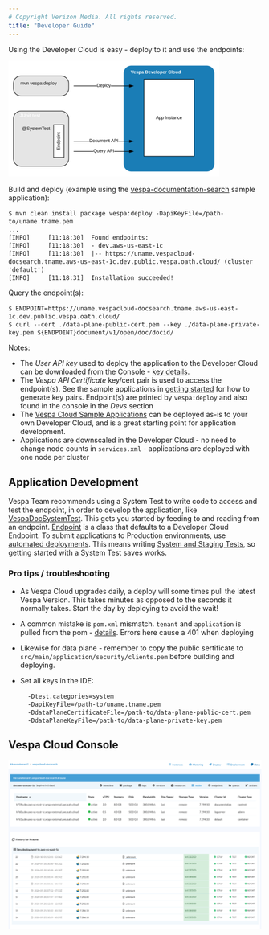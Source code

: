 ```yaml
---
# Copyright Verizon Media. All rights reserved.
title: "Developer Guide"
---
```


Using the Developer Cloud is easy - deploy to it and use the endpoints:

<img alt="Deploy and test using Developer Cloud" src="img/dev-guide-overview.svg" width="420" height="230" />

Build and deploy (example using the [vespa-documentation-search](https://github.com/vespa-engine/sample-apps/tree/master/vespa-cloud/vespa-documentation-search)
sample application):

    $ mvn clean install package vespa:deploy -DapiKeyFile=/path-to/uname.tname.pem
    ...
    [INFO]     [11:18:30]  Found endpoints:
    [INFO]     [11:18:30]  - dev.aws-us-east-1c
    [INFO]     [11:18:30]  |-- https://uname.vespacloud-docsearch.tname.aws-us-east-1c.dev.public.vespa.oath.cloud/ (cluster 'default')
    [INFO]     [11:18:31]  Installation succeeded!

Query the endpoint(s):

    $ ENDPOINT=https://uname.vespacloud-docsearch.tname.aws-us-east-1c.dev.public.vespa.oath.cloud/
    $ curl --cert ./data-plane-public-cert.pem --key ./data-plane-private-key.pem ${ENDPOINT}document/v1/open/doc/docid/
    
Notes:
* The _User API key_ used to deploy the application to the Developer Cloud can be downloaded from the Console
  \- [key details](/security-model).
* The _Vespa API Certificate_ key/cert pair is used to access the endpoint(s).
  See the sample applications in [getting started](/getting-started) for how to generate key pairs.
  Endpoint(s) are printed by `vespa:deploy` and also found in the console in the _Devs_ section
* The [Vespa Cloud Sample Applications](https://github.com/vespa-engine/sample-apps/tree/master/vespa-cloud/)
  can be deployed as-is to your own Developer Cloud, and is a great starting point for application development.
* Applications are downscaled in the Developer Cloud - no need to change node counts in `services.xml` -
  applications are deployed with one node per cluster



## Application Development
Vespa Team recommends using a System Test to write code to access and test the endpoint,
in order to develop the application, like
[VespaDocSystemTest](https://github.com/vespa-engine/sample-apps/blob/master/vespa-cloud/vespa-documentation-search/src/test/java/ai/vespa/cloud/docsearch/VespaDocSystemTest.java).
This gets you started by feeding to and reading from an endpoint.
[Endpoint](https://github.com/vespa-engine/vespa/blob/master/tenant-cd-api/src/main/java/ai/vespa/hosted/cd/Endpoint.java)
is a class that defaults to a Developer Cloud Endpoint.
To submit applications to Production environments, use [automated deployments](/automated-deployments).
This means writing [System and Staging Tests](/reference/testing), so getting started with a System Test saves works.


### Pro tips / troubleshooting
* As Vespa Cloud upgrades daily, a deploy will some times pull the latest Vespa Version.
  This takes minutes as opposed to the seconds it normally takes.
  Start the day by deploying to avoid the wait!
* A common mistake is `pom.xml` mismatch. `tenant` and `application` is pulled from the pom -
  [details](/reference/vespa-cloud-api).
  Errors here cause a 401 when deploying
* Likewise for data plane -
  remember to copy the public sertificate to `src/main/application/security/clients.pem` before building and deploying.
* Set all keys in the IDE:
    
        -Dtest.categories=system
        -DapiKeyFile=/path-to/uname.tname.pem
        -DdataPlaneCertificateFile=/path-to/data-plane-public-cert.pem
        -DdataPlaneKeyFile=/path-to/data-plane-private-key.pem

  

## Vespa Cloud Console
<img alt="Dev Console" src="img/console-dev.png" />
